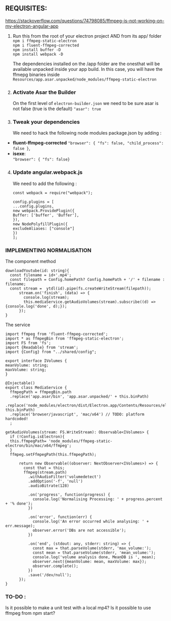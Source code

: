 ## REQUISITES:
https://stackoverflow.com/questions/74798085/ffmpeg-is-not-working-on-my-electron-angular-app

1. Run this from the root of your electron project AND from its app/ folder  
`npm i ffmpeg-static-electron`    
`npm i fluent-ffmpeg-corrected`  
`npm install buffer -D`   
`npm install webpack -D`

    The dependencies installed on the /app folder are the onesthat will be available unpacked inside your app build. 
        In this case, you will have the ffmepg binaries
        inside `Resources/app.asar.unpacked/node_modules/ffmpeg-static-electron`   
3. ### Activate Asar the Builder 
   On the first level of `electron-builder.json` we need to be sure asar 
   is not false (true is the default) `"asar": true`
4. ### Tweak your dependencies
   We need to hack the following node modules package.json by adding :
- **fluent-ffmpeg-corrected**
  `"browser": { "fs": false, "child_process": false }`,
- **isexe**:  
  `"browser": { "fs": false}`

4. ### Update angular.webpack.js
   We need to add the following :
   ```
   const webpack = require("webpack");
   
   config.plugins = [
   ...config.plugins,
   new webpack.ProvidePlugin({
   Buffer: ['buffer', 'Buffer'],
   }),
   new NodePolyfillPlugin({
   excludeAliases: ["console"]
   })
   ];

### IMPLEMENTING NORMALISATION

The component method

    downloadYoutube(id: string){
      const filename = id+'.mp4';
      const filepath = Config.homePath? Config.homePath + '/' + filename : filename;
      const stream =  ytdl(id).pipe(fs.createWriteStream(filepath));
          stream.on('finish', (data) => {
            console.log(stream);
            this.mediaService.getAudioVolumes(stream).subscribe((d) => {console.log('done', d);});
          });
    }


The service
    
    import ffmpeg from 'fluent-ffmpeg-corrected';
    import * as ffmpegBin from 'ffmpeg-static-electron';
    import FS from 'fs';
    import {Readable} from 'stream';
    import {Config} from "../shared/config";
    
    export interface IVolumes {
    meanVolume: string;
    maxVolume: string;
    }
    
    @Injectable()
    export class MediaService {
      ffmpegPath = ffmpegBin.path
      .replace('app.asar/bin', 'app.asar.unpacked/' + this.binPath)
      .replace('node_modules/electron/dist/Electron.app/Contents/Resources/electron.asar/renderer/bin', this.binPath)
      .replace('browser/javascript', 'mac/x64') // TODO: platform hardcoded!
      ;

    getAudioVolumes(stream: FS.WriteStream): Observable<IVolumes> {
      if (!Config.isElectron){
      this.ffmpegPath= 'node_modules/ffmpeg-static-electron/bin/mac/x64/ffmpeg';
      }
      ffmpeg.setFfmpegPath(this.ffmpegPath);
      
          return new Observable((observer: NextObserver<IVolumes>) => {
            const that = this;
            ffmpeg(stream.path)
              .withAudioFilter('volumedetect')
              .addOption('-f', 'null')
              .audioBitrate(128)
      
              .on('progress', function(progress) {
                console.log('Normalising Processing: ' + progress.percent + '% done');
              })
      
              .on('error', function(err) {
                console.log('An error occurred while analysing: ' + err.message);
                observer.error('DBs are not accessible');
              })
      
              .on('end', (stdout: any, stderr: string) => {
                const max = that.parseVolume(stderr, 'max_volume:');
                const mean = that.parseVolume(stderr, 'mean_volume:');
                console.log('volume analysis done, MeanDB is ', mean);
                observer.next({meanVolume: mean, maxVolume: max});
                observer.complete();
              })
              .save('/dev/null');
          });
    }



### TO-DO :
Is it possible to make a unit test with a local mp4?
Is it possible to use ffmpeg from npm start?
